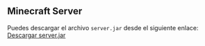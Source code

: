 ## Minecraft Server

Puedes descargar el archivo `server.jar` desde el siguiente enlace: [Descargar server.jar](https://drive.google.com/file/d/1u7Izbp5Fn30QSIv7V76P9FKYLxQXuLlV/view?usp=drive_link)
